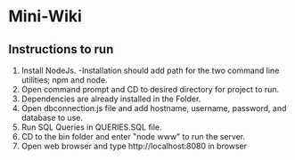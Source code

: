 # Mini-Wiki
## Instructions to run
1. Install NodeJs.
-Installation should add path for the two command line utilities; npm and node.
2. Open command prompt and CD to desired directory for project to run.
3. Dependencies are already installed in the Folder.
4. Open dbconnection.js file and add hostname, username, password, and database to use. 
5. Run SQL Queries in QUERIES.SQL file.
5. CD to the bin folder and enter "node www" to run the server.
6. Open web browser and type http://localhost:8080 in browser
